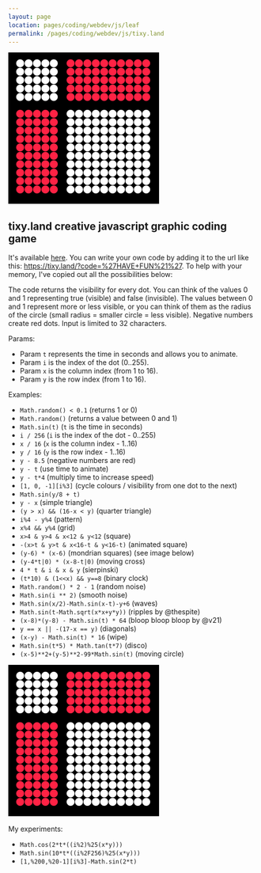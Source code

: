 ```yaml
---
layout: page
location: pages/coding/webdev/js/leaf
permalink: /pages/coding/webdev/js/tixy.land
---
```


![mondrian squares](/resources/images/mondrian_squares.png)

## tixy.land creative javascript graphic coding game

It's available [here](https://tixy.land/). You can write your own code by adding it to the url like this: https://tixy.land/?code=%27HAVE+FUN%21%27. To help with your memory, I've copied out all the possibilities below:

The code returns the visibility for every dot. You can think of the values 0 and 1 representing true (visible) and false (invisible). The values between 0 and 1 represent more or less visible, or you can think of them as the radius of the circle (small radius = smaller circle = less visible). Negative numbers create red dots. Input is limited to 32 characters.

Params:

- Param `t` represents the time in seconds and allows you to animate. 
- Param `i` is the index of the dot (0..255).
- Param `x` is the column index (from 1 to 16).
- Param `y` is the row index (from 1 to 16).

Examples: 

- `Math.random() < 0.1` (returns 1 or 0)
- `Math.random()` (returns a value between 0 and 1)
- `Math.sin(t)` (`t` is the time in seconds)
- `i / 256` (`i` is the index of the dot - 0..255)
- `x / 16` (`x` is the column index - 1..16)
- `y / 16` (`y` is the row index - 1..16)
- `y - 8.5` (negative numbers are red)
- `y - t` (use time to animate)
- `y - t*4` (multiply time to increase speed)
- `[1, 0, -1][i%3]` (cycle colours / visibility from one dot to the next)
- `Math.sin(y/8 + t)` 
- `y - x` (simple triangle)
- `(y > x) && (16-x < y)` (quarter triangle)
- `i%4 - y%4` (pattern)
- `x%4 && y%4` (grid)
- `x>4 & y>4 & x<12 & y<12` (square)
- `-(x>t & y>t & x<16-t & y<16-t)` (animated square)
- `(y-6) * (x-6)` (mondrian squares) (see image below)
- `(y-4*t|0) * (x-8-t|0)` (moving cross)
- `4 * t & i & x & y` (sierpinski)
- `(t*10) & (1<<x) && y==8` (binary clock)
- `Math.random() * 2 - 1` (random noise)
- `Math.sin(i ** 2)` (smooth noise)
- `Math.sin(x/2)-Math.sin(x-t)-y+6` (waves)
- `Math.sin(t-Math.sqrt(x*x+y*y))` (ripples by @thespite)
- `(x-8)*(y-8) - Math.sin(t) * 64` (bloop bloop bloop by @v21)
- `y == x || -(17-x == y)` (diagonals)
- `(x-y) - Math.sin(t) * 16` (wipe)
- `Math.sin(t*5) * Math.tan(t*7)` (disco)
- `(x-5)**2+(y-5)**2-99*Math.sin(t)` (moving circle)


![mondrian squares](/resources/images/mondrian_squares.png)

My experiments:
- `Math.cos(2*t*((i%2)%25(x*y)))`
- `Math.sin(10*t*((i%2F256)%25(x*y)))`
- `[1,%200,%20-1][i%3]-Math.sin(2*t)`
